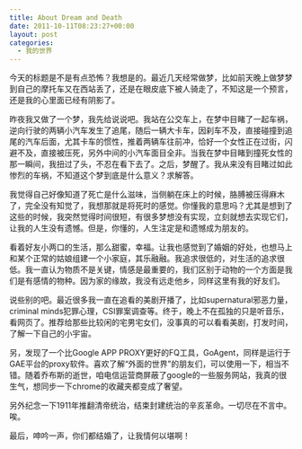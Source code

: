 ```yaml
---
title: About Dream and Death
date: 2011-10-11T08:23:27+00:00
layout: post
categories:
  - 我的世界
---
```

今天的标题是不是有点恐怖？我想是的。最近几天经常做梦，比如前天晚上做梦梦到自己的摩托车又在西站丢了，还是在眼皮底下被人骑走了，不知这是一个预言，还是我的心里面已经有阴影了。

昨夜我又做了一个梦，我先给说说吧。我站在公交车上，在梦中目睹了一起车祸，逆向行驶的两辆小汽车发生了追尾，随后一辆大卡车，因刹车不及，直接碰撞到追尾的汽车后面，尤其卡车的惯性，推着两辆车往前冲，恰好一个女性正在过街，闪避不及，直接被压死，另外中间的小汽车面目全非。当我在梦中目睹到撞死女性的那一瞬间，我扭过了头，不忍在看下去了。之后，梦醒了。我从来没有目睹过如此惨烈的车祸，不知道这个梦到底是什么意义？求解答。

我觉得自己好像知道了死亡是什么滋味，当侧躺在床上的时候，胳膊被压得麻木了，完全没有知觉了，我想那就是将死时的感觉。你懂我的意思吗？尤其是想到了这些的时候，我突然觉得时间很短，有很多梦想没有实现，立刻就想去实现它们，让我的人生没有遗憾。但是，你懂的，人生注定是和遗憾成为朋友的。

看着好友小两口的生活，那么甜蜜，幸福。让我也感觉到了婚姻的好处，也想马上和某个正常的姑娘组建一个小家庭，其乐融融。我追求很低的，对生活的追求很低。我一直认为物质不是关键，情感是最重要的，我们区别于动物的一个方面是我们是有感情的物种。因为家的缘故，我没有远走他乡，同样这里有我的好友们。
<!--more-->
说些别的吧。最近很多我一直在追看的美剧开播了，比如supernatural邪恶力量，criminal minds犯罪心理，CSI罪案调查等。终于，晚上不在孤独的只是听音乐，看网页了。推荐给那些比较闲的宅男宅女们，没事真的可以看看美剧，打发时间，了解一下自己的小宇宙。

另，发现了一个比Google APP PROXY更好的FQ工具，GoAgent，同样是运行于GAE平台的proxy软件。喜欢了解“外面的世界”的朋友们，可以使用一下，相当不错。随着乔布斯的逝世，咱电信运营商屏蔽了google的一些服务网站，我真的很生气，想同步一下chrome的收藏夹都变成了奢望。

另外纪念一下1911年推翻清帝统治，结束封建统治的辛亥革命。一切尽在不言中。唉。

最后，呻吟一声，你们都结婚了，让我情何以堪啊！